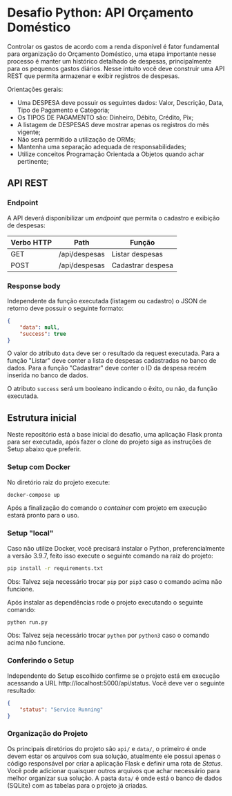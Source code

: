# Desafio Python: API Orçamento Doméstico

Controlar os gastos de acordo com a renda disponível é fator fundamental para organização do Orçamento Doméstico, uma etapa importante nesse processo é manter um histórico detalhado de despesas, principalmente para os pequenos gastos diários. Nesse intuito você deve construir uma API REST que permita armazenar e exibir registros de despesas.

Orientações gerais:

- Uma DESPESA deve possuir os seguintes dados: Valor, Descrição, Data, Tipo de Pagamento e Categoria;
- Os TIPOS DE PAGAMENTO são: Dinheiro, Débito, Crédito, Pix;
- A listagem de DESPESAS deve mostrar apenas os registros do mês vigente;
- Não será permitido a utilização de ORMs;
- Mantenha uma separação adequada de responsabilidades;
- Utilize conceitos Programação Orientada a Objetos quando achar pertinente;

## API REST

### Endpoint

A API deverá disponibilizar um _endpoint_ que permita o cadastro e exibição de despesas:

| Verbo HTTP | Path           | Função            |
| ---------- | -------------- | ----------------- |
| GET        | /api/despesas  | Listar despesas   |
| POST       | /api/despesas  | Cadastrar despesa |

### Response body

Independente da função executada (listagem ou cadastro) o JSON de retorno deve possuir o seguinte formato:

```json
{
    "data": null,
    "success": true
}
```

O valor do atributo `data` deve ser o resultado da request executada. Para a função "Listar" deve conter a lista de despesas cadastradas no banco de dados. Para a função "Cadastrar" deve conter o ID da despesa recém inserida no banco de dados.

O atributo `success` será um booleano indicando o êxito, ou não, da função executada.

## Estrutura inicial

Neste repositório está a base inicial do desafio, uma aplicação Flask pronta para ser executada, após fazer o clone do projeto siga as instruções de Setup abaixo que preferir.

### Setup com Docker

No diretório raiz do projeto execute:

```sh
docker-compose up
```
Após a finalização do comando o _container_ com projeto em execução estará pronto para o uso.

### Setup "local"

Caso não utilize Docker, você precisará instalar o Python, preferencialmente a versão 3.9.7, feito isso execute o seguinte comando na raiz do projeto:

```sh
pip install -r requirements.txt
```
Obs: Talvez seja necessário trocar `pip` por `pip3` caso o comando acima não funcione.

Após instalar as dependências rode o projeto executando o seguinte comando:

```sh
python run.py
```
Obs: Talvez seja necessário trocar `python` por `python3` caso o comando acima não funcione.

### Conferindo o Setup

Independente do Setup escolhido confirme se o projeto está em execução acessando a URL http://localhost:5000/api/status. Você deve ver o seguinte resultado:

```json
{
    "status": "Service Running"
}
```

### Organização do Projeto

Os principais diretórios do projeto são `api/` e `data/`, o primeiro é onde devem estar os arquivos com sua solução, atualmente ele possui apenas o código responsável por criar a aplicação Flask e definir uma rota de _Status_. Você pode adicionar quaisquer outros arquivos que achar necessário para melhor organizar sua solução. A pasta `data/` é onde está o banco de dados (SQLite) com as tabelas para o projeto já criadas.
